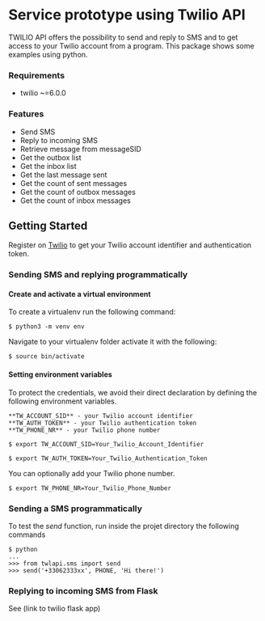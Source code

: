 # Service prototype using Twilio API

TWILIO API offers the possibility to send and reply to SMS and to get access to your Twilio account from a program. This package shows some examples using python.

### Requirements

* twilio ~=6.0.0

### Features

* Send SMS
* Reply to incoming SMS
* Retrieve message from messageSID
* Get the outbox list
* Get the inbox list
* Get the last message sent
* Get the count of sent messages
* Get the count of outbox messages
* Get the count of inbox messages


## Getting Started


Register on [Twilio](https://twilio.com) to get your Twilio account identifier and authentication token.

### Sending SMS and replying programmatically


#### Create and activate a virtual environment

To create a virtualenv run the following command:

```shell
$ python3 -m venv env
```
Navigate to your virtualenv folder activate it with the following:

```shell
$ source bin/activate
```

#### Setting environment variables

To protect the credentials, we avoid their direct declaration by defining the following environment variables.

```
**TW_ACCOUNT_SID** - your Twilio account identifier
**TW_AUTH_TOKEN** - your Twilio authentication token
**TW_PHONE_NR** - your Twilio phone number
```


```shell    
$ export TW_ACCOUNT_SID=Your_Twilio_Account_Identifier
```

```shell
$ export TW_AUTH_TOKEN=Your_Twilio_Authentication_Token
```

You can optionally add your Twilio phone number. 

```shell
$ export TW_PHONE_NR=Your_Twilio_Phone_Number
```

### Sending a SMS programmatically

To test the _send_ function, run inside the projet directory the following commands

```shell
$ python
...
>>> from twlapi.sms import send
>>> send('+33062333xx', PHONE, 'Hi there!')
```	    
### Replying to incoming SMS from Flask


See (link to twilio flask app)
	